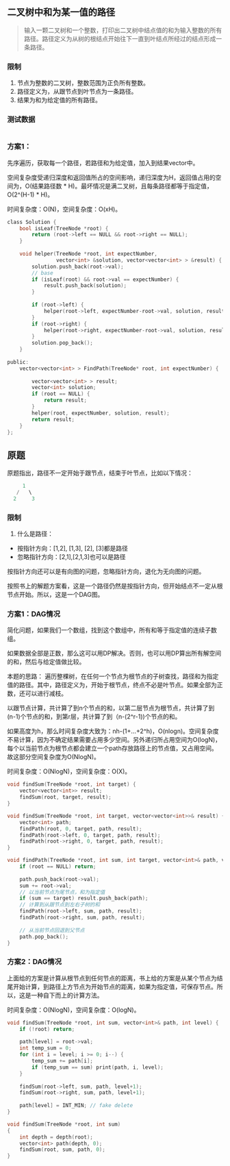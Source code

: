 ## 二叉树中和为某一值的路径

> 输入一颗二叉树和一个整数，打印出二叉树中结点值的和为输入整数的所有路径。路径定义为从树的根结点开始往下一直到叶结点所经过的结点形成一条路径。

### 限制

1. 节点为整数的二叉树，整数范围为正负所有整数。
1. 路径定义为，从跟节点到叶节点为一条路径。
1. 结果为和为给定值的所有路径。


### 测试数据

```

```

### 方案1：

先序遍历，获取每一个路径，若路径和为给定值，加入到结果vector中。

空间复杂度受递归深度和返回值所占的空间影响，递归深度为H，返回值占用的空间为，O(结果路径数 * H)。最坏情况是满二叉树，且每条路径都等于指定值，O(2^(H-1) * H)。

时间复杂度：O(N)，空间复杂度：O(xH)。

```C
class Solution {
    bool isLeaf(TreeNode *root) {
        return (root->left == NULL && root->right == NULL);
    }
    
    void helper(TreeNode *root, int expectNumber,
                vector<int> &solution, vector<vector<int> > &result) {
        solution.push_back(root->val);
        // base
        if (isLeaf(root) && root->val == expectNumber) {
            result.push_back(solution);
        }
        
        if (root->left) {
            helper(root->left, expectNumber-root->val, solution, result);
        }
        if (root->right) {
            helper(root->right, expectNumber-root->val, solution, result);
        }
        solution.pop_back();
    }
    
public:
    vector<vector<int> > FindPath(TreeNode* root, int expectNumber) {
		
        vector<vector<int> > result;
        vector<int> solution;
       	if (root == NULL) {
            return result;
        }
        helper(root, expectNumber, solution, result);
        return result;
    }
};
```

## 原题

原题指出，路径不一定开始于跟节点，结束于叶节点，比如以下情况：

```C
     1
   /   \ 
  2     3
```


### 限制

1. 什么是路径：
- 按指针方向：[1,2], [1,3], [2], [3]都是路径
- 忽略指针方向：[2,1],[2,1,3]也可以是路径

按指针方向还可以是有向图的问题，忽略指针方向，退化为无向图的问题。

按照书上的解题方案看，这是一个路径仍然是按指针方向，但开始结点不一定从根节点开始。所以，这是一个DAG图。

### 方案1：DAG情况

简化问题，如果我们一个数组，找到这个数组中，所有和等于指定值的连续子数组。

如果数据全部是正数，那么这可以用DP解决。否则，也可以用DP算出所有解空间的和，然后与给定值做比较。

本题的思路：
遍历整棵树，在任何一个节点为根节点的子树查找，路径和为指定值的路径。其中，路径定义为，开始于根节点，终点不必是叶节点。如果全部为正数，还可以进行减枝。

以跟节点计算，共计算了到n个节点的和，以第二层节点为根节点，共计算了到(n-1)个节点的和，到第r层，共计算了到（n-(2^r-1))个节点的和。

如果高度为h，那么时间复杂度大致为：nh-(1+...+2^h)，O(nlogn)。空间复杂度不易计算，因为不确定结果需要占用多少空间。另外递归所占用空间为O(logN)，每个以当前节点为根节点都会建立一个path存放路径上的节点值，又占用空间。故这部分空间复杂度为O(NlogN)。

时间复杂度：O(NlogN)，空间复杂度：O(X)。

```C
void findSum(TreeNode *root, int target) {
    vector<vector<int>> result;
    findSum(root, target, result);
}

void findSum(TreeNode *root, int target, vector<vector<int>>& result) {
    vector<int> path;
    findPath(root, 0, target, path, result);
    findPath(root->left, 0, target, path, result);
    findPath(root->right, 0, target, path, result);
}

void findPath(TreeNode *root, int sum, int target, vector<int>& path, vector<vector<int>>& result) {
    if (root == NULL) return;
    
    path.push_back(root->val);
    sum += root->val;
    // 以当前节点为尾节点，和为指定值
    if (sum == target) result.push_back(path);
    // 计算到从跟节点到左右子树的和
    findPath(root->left, sum, path, result);
    findPath(root->right, sum, path, result);
    
    // 从当前节点回退到父节点
    path.pop_back();
}
```


### 方案2：DAG情况

上面给的方案是计算从根节点到任何节点的距离，书上给的方案是从某个节点为结尾开始计算，到路径上方节点为开始节点的距离，如果为指定值，可保存节点。所以，这是一种自下而上的计算方法。

时间复杂度：O(NlogN)，空间复杂度：O(logN)。

```C
void findSum(TreeNode *root, int sum, vector<int>& path, int level) {
    if (!root) return;
    
    path[level] = root->val;
    int temp_sum = 0;
    for (int i = level; i >= 0; i--) {
        temp_sum += path[i];
        if (temp_sum == sum) print(path, i, level);
    }
    
    findSum(root->left, sum, path, level+1);
    findSum(root->right, sum, path, level+1);
    
    path[level] = INT_MIN; // fake delete
}

void findSum(TreeNode *root, int sum)
{
    int depth = depth(root);
    vector<int> path(depth, 0);
    findSum(root, sum, path, 0);
}
```
